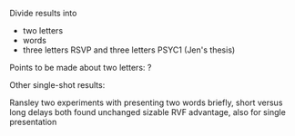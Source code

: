 Divide results into
* two letters
* words
* three letters RSVP and three letters PSYC1 (Jen's thesis)

Points to be made about two letters: ?

Other single-shot results:

Ransley two experiments with presenting two words briefly, short versus long delays both found unchanged sizable RVF advantage, also for single presentation

